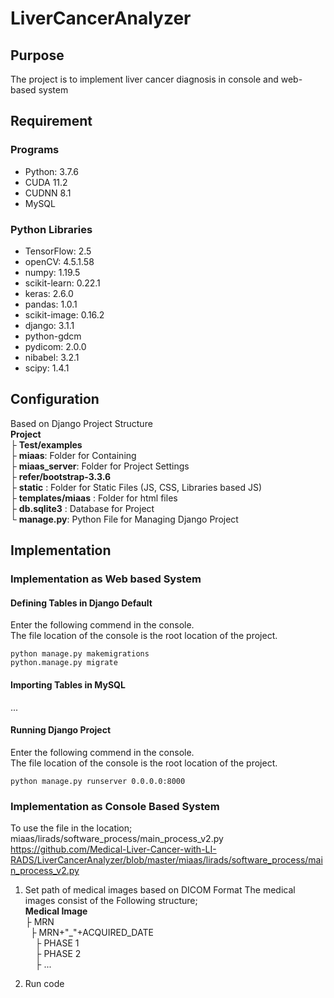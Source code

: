 # LiverCancerAnalyzer
## Purpose 
 The project is to implement liver cancer diagnosis in console and web-based system  
 

## Requirement
### Programs  
 - Python: 3.7.6  
 - CUDA 11.2  
 - CUDNN 8.1  
 - MySQL  
### Python Libraries
 - TensorFlow: 2.5  
 - openCV: 4.5.1.58  
 - numpy: 1.19.5  
 - scikit-learn: 0.22.1   
 - keras: 2.6.0 
 - pandas: 1.0.1  
 - scikit-image: 0.16.2  
 - django: 3.1.1  
 - python-gdcm
 - pydicom: 2.0.0  
 - nibabel: 3.2.1
 - scipy: 1.4.1


## Configuration
Based on Django Project Structure  
**Project**  
  ├ **Test/examples**  
  ├ **miaas**: Folder for Containing  
  ├ **miaas_server**: Folder for Project Settings   
  ├ **refer/bootstrap-3.3.6**    
  ├ **static** : Folder for Static Files (JS, CSS, Libraries based JS)   
  ├ **templates/miaas** : Folder for html files  
  ├ **db.sqlite3** : Database for Project  
  └ **manage.py**: Python File for Managing Django Project   
  
  
## Implementation
### Implementation as Web based System  
#### Defining Tables in Django Default   
Enter the following commend in the console.  
The file location of the console is the root location of the project.  
```
python manage.py makemigrations
python.manage.py migrate
```
#### Importing Tables in MySQL 
...  
#### Running Django Project
Enter the following commend in the console.  
The file location of the console is the root location of the project.  
```
python manage.py runserver 0.0.0.0:8000
```

### Implementation as Console Based System  
To use the file in the location; miaas/lirads/software_process/main_process_v2.py  
https://github.com/Medical-Liver-Cancer-with-LI-RADS/LiverCancerAnalyzer/blob/master/miaas/lirads/software_process/main_process_v2.py   
1. Set path of medical images based on DICOM Format
    The medical images consist of the Following structure;  
    **Medical Image**  
    ├ MRN  
    &nbsp;&nbsp;├ MRN+"_"+ACQUIRED_DATE  
    &nbsp;&nbsp;&nbsp;&nbsp;├ PHASE 1  
    &nbsp;&nbsp;&nbsp;&nbsp;├ PHASE 2  
    &nbsp;&nbsp;&nbsp;&nbsp;├ ...  
            
2. Run code 
